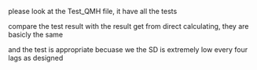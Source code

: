 please look at the Test_QMH file, it have all the tests

compare the test result with the result get from direct calculating, they are basicly the same

and the test is appropriate becuase we the SD is extremely low every four lags as designed